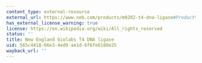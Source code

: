 ```yaml
---
content_type: external-resource
external_url: https://www.neb.com/products/m0202-t4-dna-ligase#Product%20Information
has_external_license_warning: true
license: https://en.wikipedia.org/wiki/All_rights_reserved
status: ''
title: New England biolabs T4 DNA ligase
uid: 565c4418-66e3-4ed9-ae1d-6f6fe6180e25
wayback_url: ''
---
```

